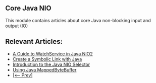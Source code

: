 ## Core Java NIO

This module contains articles about core Java non-blocking input and output (IO)

## Relevant Articles:

- [A Guide to WatchService in Java NIO2](https://www.baeldung.com/java-nio2-watchservice)
- [Create a Symbolic Link with Java](https://www.baeldung.com/java-symlink)
- [Introduction to the Java NIO Selector](https://www.baeldung.com/java-nio-selector)
- [Using Java MappedByteBuffer](https://www.baeldung.com/java-mapped-byte-buffer)
- [[<-- Prev]](/core-java-modules/core-java-nio)

